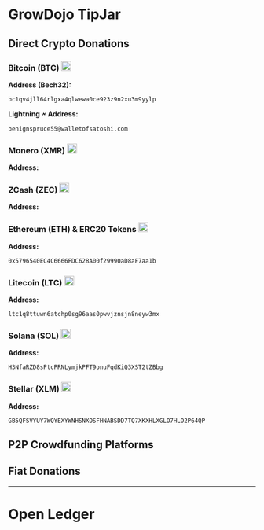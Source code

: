 # GrowDojo TipJar
<!-- document version 0.1.0 todo: how funds are used, why they are needed, link to open ledger, QR codes for every address -->
## Direct Crypto Donations
### Bitcoin (BTC) <img src="https://github.com/spothq/cryptocurrency-icons/blob/master/32/color/btc.png" width="20" height="20" alt="bitcoin logo" />
**Address (Bech32):**
```
bc1qv4jll64rlgxa4qlwewa0ce923z9n2xu3m9yylp
```
**Lightning 🗲 Address:**
```
benignspruce55@walletofsatoshi.com
```
### Monero (XMR) <img src="https://github.com/spothq/cryptocurrency-icons/blob/master/32/color/xmr.png" width="20" height="20" alt="monero logo" />
**Address:**

### ZCash (ZEC) <img src="https://github.com/spothq/cryptocurrency-icons/blob/master/32/color/zec.png" width="20" height="20" alt="zcash logo" />
**Address:**

### Ethereum (ETH) & ERC20 Tokens <img src="https://github.com/spothq/cryptocurrency-icons/blob/master/32/color/eth.png" width="20" height="20" alt="ethereum logo" />
**Address:**
```
0x5796540EC4C6666FDC628A00f29990aD8aF7aa1b
```
### Litecoin (LTC) <img src="https://github.com/spothq/cryptocurrency-icons/blob/master/32/color/ltc.png" width="20" height="20" alt="litecoin logo" />
**Address:**
```
ltc1q8ttuwn6atchp0sg96aas0pwvjznsjn8neyw3mx
```
### Solana (SOL) <img src="https://github.com/spothq/cryptocurrency-icons/blob/master/32/color/sol.png" width="20" height="20" alt="solana logo" />
**Address:**
```
H3NfaRZD8sPtcPRNLymjkPFT9onuFqdKiQ3XST2tZBbg
```
### Stellar (XLM) <img src="https://github.com/spothq/cryptocurrency-icons/blob/master/32/color/xlm.png" width="20" height="20" alt="solana logo" />
**Address:**
```
GB5QFSVYUY7WQYEXYWNHSNXOSFHNABSDD7TQ7XKXHLXGLO7HLO2P64QP
```
## P2P Crowdfunding Platforms

## Fiat Donations


---

# Open Ledger
